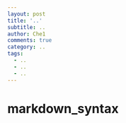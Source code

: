 ```yaml
---
layout: post
title: '..'
subtitle: ..
author: Che1
comments: true
category: ..
tags:
  - ..
  - ..
  - ..
---
```


# markdown_syntax
